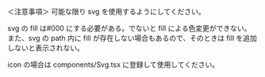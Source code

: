 ＜注意事項＞
可能な限り svg を使用するようにしてください。

svg の fill は#000 にする必要がある。でないと fill による色変更ができない。
また、svg の path 内に fill が存在しない場合もあるので、そのときは fill を追加しないと表示されない。

icon の場合は components/Svg.tsx に登録して使用してください。
